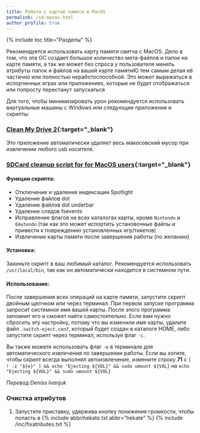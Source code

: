 ```yaml
---
title: Работа с картой памяти в MacOS 
permalink: /sd-macos.html
author_profile: true
---
```

{% include toc title="Разделы" %}

Рекомендуется использовать карту памяти свитча с MacOS. Дело в том, что эта ОС создает большое количество мета-файлов и папок на карте памяти, а так же может без спроса у пользователя менять атрибуты папок и файлов на вашей карте памятиЮ тем самым делая её частично или полностью неработоспособной. Это может выражаться в испорченных играх или приложениях, которые не будет отображаться или попросту перестанут запускаться 

Для того, чтобы минимизировать урон рекомендуется использовать виртуальные машины с Windows или следующие приложения и скрипты: 

### [Clean My Drive 2](https://apps.apple.com/us/app/cleanmydrive-2/id523620159?mt=12){:target="_blank"}
Это приложение автоматически удаляет весь макосовский мусор при извлечении любого usb носителя.

### [SDCard cleanup script for for MacOS users](https://gbatemp.net/threads/sdcard-cleanup-script-for-for-macos-users.521177/){:target="_blank"}

#### Функции скрипта:
* Отключение и удаление индексации Spotlight
* Удаление файлов dot
* Удаление файлов dot underbar
* Удаление следов fsevents
* Исправление флагов на всех каталогах карты, кроме `Nintendo` и `Emutendo` (так как это может испортить установочные файлы и привести к повреждению установленных игр/тикетов)
* Извлечение карты памяти после завершения работы (по желанию)

#### Установка:
Закиньте скрипт в ваш любимый каталог. Рекомендуется использовать `/usr/local/bin`, так как он автоматически находится в системном пути.

#### Использование:
После завершения всех операций на карте памяти, запустите скрипт двойным щелчком или через терминал. При первом запуске программа запросит системное имя вашей карты. После этого программа запомнит его и сможет найти самостоятельно. Если вам нужно сбросить эту настройку, потому что вы изменили имя карты, удалите файл `.switch-eject.conf`, который будет создан в каталоге HOME, либо запустите скрипт через терминал, используя флаг `-c`.

Вы также можете использовать флаг `-e` в терминале для автоматического извлечения по завершении работы. Если вы хотите, чтобы скрипт всегда выполнял автоизвлечение, измените строку **71** с `[ ! -z "${e}" ] && echo "Ejecting ${VOL}" && sudo umount ${VOL}` на `echo "Ejecting ${VOL}" && sudo umount ${VOL}`

*Перевод Deniss Ivanjuk*

### Очистка атрибутов 

1. Запустите приставку, удержива кнопку понижения громкости, чтобы попасть в {% include abbr/hekate.txt abbr="hekate" %}
{% include /inc/fixatributes.txt %}